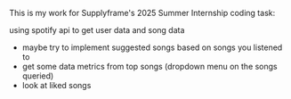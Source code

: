 This is my work for Supplyframe's 2025 Summer Internship coding task:

using spotify api to get user data and song data
- maybe try to implement suggested songs based on songs you listened to
- get some data metrics from top songs (dropdown menu on the songs queried)
- look at liked songs
